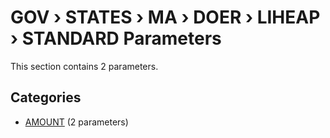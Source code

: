 # GOV › STATES › MA › DOER › LIHEAP › STANDARD Parameters

This section contains 2 parameters.

## Categories

- [AMOUNT](amount/index.md) (2 parameters)

